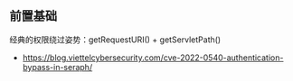 前置基础
---

经典的权限绕过姿势：getRequestURI() + getServletPath()
- https://blog.viettelcybersecurity.com/cve-2022-0540-authentication-bypass-in-seraph/
